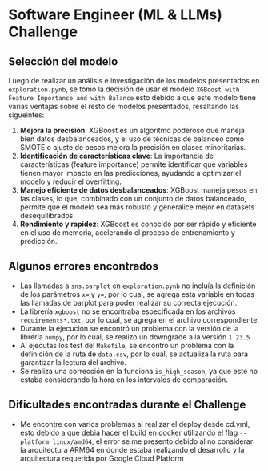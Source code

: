 # Software Engineer (ML & LLMs) Challenge

## Selección del modelo

Luego de realizar un análisis e investigación de los modelos presentados en `exploration.pynb`, se tomo la decisión de usar el modelo `XGBoost with Feature Importance and with Balance` esto debido a que este modelo tiene varias ventajas sobre el resto de modelos presentados, resaltando las sigueintes:

1. **Mejora la precisión**: XGBoost es un algoritmo poderoso que maneja bien datos desbalanceados, y el uso de técnicas de balanceo como SMOTE o ajuste de pesos mejora la precisión en clases minoritarias.
2. **Identificación de características clave**: La importancia de características (feature importance) permite identificar qué variables tienen mayor impacto en las predicciones, ayudando a optimizar el modelo y reducir el overfitting.
3. **Manejo eficiente de datos desbalanceados**: XGBoost maneja pesos en las clases, lo que, combinado con un conjunto de datos balanceado, permite que el modelo sea más robusto y generalice mejor en datasets desequilibrados.
4. **Rendimiento y rapidez**: XGBoost es conocido por ser rápido y eficiente en el uso de memoria, acelerando el proceso de entrenamiento y predicción.

## Algunos errores encontrados

- Las llamadas a `sns.barplot` en `exploration.pynb` no incluía la definición de los parámetros `x=` y `y=`, por lo cual, se agrega esta variable en todas las llamadas de barplot para poder realizar su correcta ejecución.
- La librería `xgboost` no se encontraba especificada en los archivos `requirements*.txt`, por lo cual, se agrega en el archivo correspondiente.
- Durante la ejecución se encontró un problema con la versión de la librería `numpy`, por lo cual, se realizo un downgrade a la versión `1.23.5`
- Al ejecutas los test del `Makefile`, se encontró un problema con la definición de la ruta de `data.csv`, por lo cual, se actualiza la ruta para garantizar la lectura del archivo.
- Se realiza una corrección en la funciona `is_high_season`, ya que este no estaba considerando la hora en los intervalos de comparación.

## Dificultades encontradas durante el Challenge

- Me encontre con varios problemas al realizar el deploy desde cd.yml, esto debido a que debia hacer el build en docker utilizando el flag `--platform linux/amd64`, el error se me presento debido al no considerar la arquitectura ARM64 en donde estaba realizando el desarrollo y la arquitectura requerida por Google Cloud Platform
